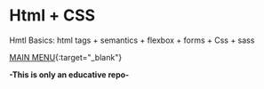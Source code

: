 # Html + CSS

Hmtl Basics: html tags + semantics + flexbox + forms + Css + sass
 
[MAIN MENU](https://mripz.github.io/web-layout/){:target="_blank"}

**-This is only an educative repo-**
